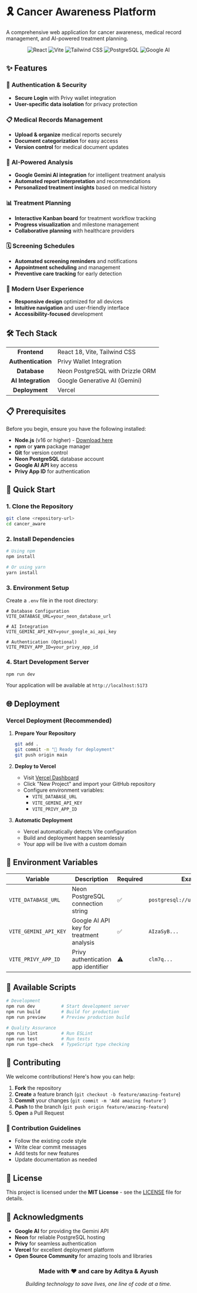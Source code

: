 # 🎗️ Cancer Awareness Platform

A comprehensive web application for cancer awareness, medical record management, and AI-powered treatment planning.

<div align="center">
  <img src="https://img.shields.io/badge/React-18.x-61DAFB?style=for-the-badge&logo=react&logoColor=white" alt="React">
  <img src="https://img.shields.io/badge/Vite-Latest-646CFF?style=for-the-badge&logo=vite&logoColor=white" alt="Vite">
  <img src="https://img.shields.io/badge/Tailwind_CSS-38B2AC?style=for-the-badge&logo=tailwind-css&logoColor=white" alt="Tailwind CSS">
  <img src="https://img.shields.io/badge/PostgreSQL-316192?style=for-the-badge&logo=postgresql&logoColor=white" alt="PostgreSQL">
  <img src="https://img.shields.io/badge/Google_AI-4285F4?style=for-the-badge&logo=google&logoColor=white" alt="Google AI">
</div>

## ✨ Features

### 🔐 **Authentication & Security**
- **Secure Login** with Privy wallet integration
- **User-specific data isolation** for privacy protection

### 📋 **Medical Records Management**
- **Upload & organize** medical reports securely
- **Document categorization** for easy access
- **Version control** for medical document updates

### 🤖 **AI-Powered Analysis**
- **Google Gemini AI integration** for intelligent treatment analysis
- **Automated report interpretation** and recommendations
- **Personalized treatment insights** based on medical history

### 📊 **Treatment Planning**
- **Interactive Kanban board** for treatment workflow tracking
- **Progress visualization** and milestone management
- **Collaborative planning** with healthcare providers

### 🗓️ **Screening Schedules**
- **Automated screening reminders** and notifications
- **Appointment scheduling** and management
- **Preventive care tracking** for early detection

### 🎨 **Modern User Experience**
- **Responsive design** optimized for all devices
- **Intuitive navigation** and user-friendly interface
- **Accessibility-focused** development

## 🛠️ Tech Stack

<table>
  <tr>
    <td align="center"><strong>Frontend</strong></td>
    <td>React 18, Vite, Tailwind CSS</td>
  </tr>
  <tr>
    <td align="center"><strong>Authentication</strong></td>
    <td>Privy Wallet Integration</td>
  </tr>
  <tr>
    <td align="center"><strong>Database</strong></td>
    <td>Neon PostgreSQL with Drizzle ORM</td>
  </tr>
  <tr>
    <td align="center"><strong>AI Integration</strong></td>
    <td>Google Generative AI (Gemini)</td>
  </tr>
  <tr>
    <td align="center"><strong>Deployment</strong></td>
    <td>Vercel</td>
  </tr>
</table>

## 📋 Prerequisites

Before you begin, ensure you have the following installed:

- **Node.js** (v16 or higher) - [Download here](https://nodejs.org/)
- **npm** or **yarn** package manager
- **Git** for version control
- **Neon PostgreSQL** database account
- **Google AI API** key access
- **Privy App ID** for authentication

## 🚀 Quick Start

### 1. **Clone the Repository**
```bash
git clone <repository-url>
cd cancer_aware
```

### 2. **Install Dependencies**
```bash
# Using npm
npm install

# Or using yarn
yarn install
```

### 3. **Environment Setup**
Create a `.env` file in the root directory:

```env
# Database Configuration
VITE_DATABASE_URL=your_neon_database_url

# AI Integration
VITE_GEMINI_API_KEY=your_google_ai_api_key

# Authentication (Optional)
VITE_PRIVY_APP_ID=your_privy_app_id
```

### 4. **Start Development Server**
```bash
npm run dev
```

Your application will be available at `http://localhost:5173`

## 🌐 Deployment

### Vercel Deployment (Recommended)

1. **Prepare Your Repository**
   ```bash
   git add .
   git commit -m "🚀 Ready for deployment"
   git push origin main
   ```

2. **Deploy to Vercel**
   - Visit [Vercel Dashboard](https://vercel.com/dashboard)
   - Click "New Project" and import your GitHub repository
   - Configure environment variables:
     - `VITE_DATABASE_URL`
     - `VITE_GEMINI_API_KEY`
     - `VITE_PRIVY_APP_ID`

3. **Automatic Deployment**
   - Vercel automatically detects Vite configuration
   - Build and deployment happen seamlessly
   - Your app will be live with a custom domain

## 🔐 Environment Variables

| Variable | Description | Required | Example |
|----------|-------------|----------|---------|
| `VITE_DATABASE_URL` | Neon PostgreSQL connection string | ✅ | `postgresql://user:pass@host/db` |
| `VITE_GEMINI_API_KEY` | Google AI API key for treatment analysis | ✅ | `AIzaSyB...` |
| `VITE_PRIVY_APP_ID` | Privy authentication app identifier | ⚠️ | `clm7q...` |

## 🧪 Available Scripts

```bash
# Development
npm run dev          # Start development server
npm run build        # Build for production
npm run preview      # Preview production build

# Quality Assurance
npm run lint         # Run ESLint
npm run test         # Run tests
npm run type-check   # TypeScript type checking
```

## 🤝 Contributing

We welcome contributions! Here's how you can help:

1. **Fork** the repository
2. **Create** a feature branch (`git checkout -b feature/amazing-feature`)
3. **Commit** your changes (`git commit -m 'Add amazing feature'`)
4. **Push** to the branch (`git push origin feature/amazing-feature`)
5. **Open** a Pull Request

### 📝 Contribution Guidelines
- Follow the existing code style
- Write clear commit messages
- Add tests for new features
- Update documentation as needed

## 📄 License

This project is licensed under the **MIT License** - see the [LICENSE](LICENSE) file for details.

## 🙏 Acknowledgments

- **Google AI** for providing the Gemini API
- **Neon** for reliable PostgreSQL hosting
- **Privy** for seamless authentication
- **Vercel** for excellent deployment platform
- **Open Source Community** for amazing tools and libraries

<div align="center">
  <h3>Made with ❤️ and care by <strong>Aditya & Ayush</strong></h3>
  <p><em>Building technology to save lives, one line of code at a time.</em></p>
</div>
